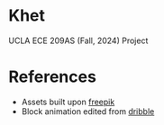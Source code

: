 # Khet

UCLA ECE 209AS (Fall, 2024) Project

# References

- Assets built upon [freepik](https://www.freepik.com)
- Block animation edited from [dribble](https://dribbble.com/shots/23496341-Building-Blocks-Lightweight-Animated-Page-Loader)

